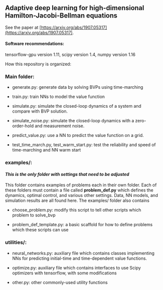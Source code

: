 ## Adaptive deep learning for high-dimensional Hamilton-Jacobi-Bellman equations

See the paper at [https://arxiv.org/abs/1907.05317](https://arxiv.org/abs/1907.05317).

#### Software recommendations:

tensorflow-gpu version 1.11, scipy version 1.4, numpy version 1.16

How this repository is organized:

### Main folder:

  * generate.py: generate data by solving BVPs using time-marching

  * train.py: train NNs to model the value function

  * simulate.py: simulate the closed-loop dynamics of a system and compare with BVP solution.
  
  * simulate_noise.py: simulate the closed-loop dynamics with a zero-order-hold and measurement noise.

  * predict_value.py: use a NN to predict the value function on a grid.
  
  * test_time_march.py, test_warm_start.py: test the reliability and speed of time-marching and NN warm start

### examples/:

#### *This is the only folder with settings that need to be adjusted*

This folder contains examples of problems each in their own folder. Each of these folders must contain a file called **problem_def.py** which defines the dynamics, optimal control, and various other settings. Data, NN models, and simulation results are all found here. The examples/ folder also contains

  * choose_problem.py: modify this script to tell other scripts which problem to solve_bvp

  * problem_def_template.py: a basic scaffold for how to define problems which these scripts can use

### utilities/:

  * neural_networks.py: auxiliary file which contains classes implementing NNs for predicting initial-time and time-dependent value functions.

  * optimize.py: auxiliary file which contains interfaces to use Scipy optimizers with tensorflow, with some modifications

  * other.py: other commonly-used utility functions
